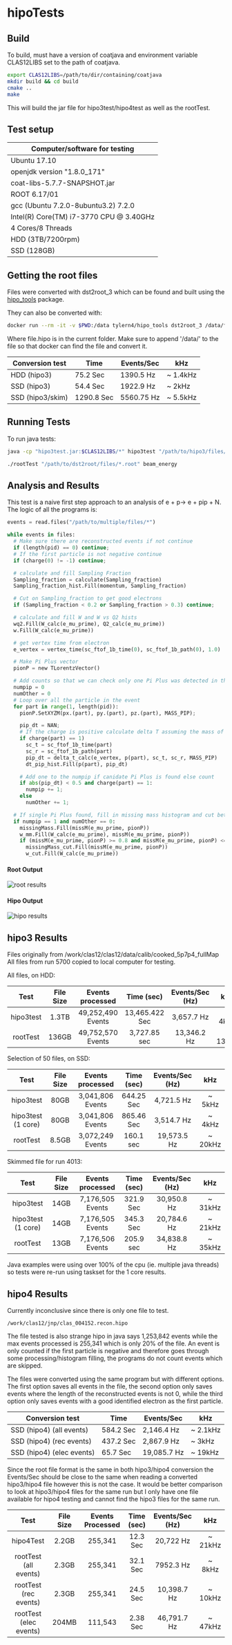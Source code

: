 # hipoTests

## Build

To build, must have a version of coatjava and environment variable CLAS12LIBS set to the path of coatjava.

```bash
export CLAS12LIBS=/path/to/dir/containing/coatjava
mkdir build && cd build
cmake ..
make
```

This will build the jar file for hipo3test/hipo4test as well as the rootTest.

## Test setup

| Computer/software for testing           	|
|-----------------------------------------	|
| Ubuntu 17.10                            	|
| openjdk version "1.8.0_171"             	|
| coat-libs-5.7.7-SNAPSHOT.jar            	|
| ROOT 6.17/01                            	|
| gcc (Ubuntu 7.2.0-8ubuntu3.2) 7.2.0     	|
| Intel(R) Core(TM) i7-3770 CPU @ 3.40GHz 	|
| 4 Cores/8 Threads                       	|
| HDD (3TB/7200rpm)                       	|
| SSD (128GB)                             	|


## Getting the root files
Files were converted with dst2root_3 which can be found and built using the [hipo_tools](https://github.com/JeffersonLab/hipo_tools) package.

They can also be converted with:

```bash
docker run --rm -it -v $PWD:/data tylern4/hipo_tools dst2root_3 /data/file.hipo
```

Where file.hipo is in the current folder.
Make sure to append '/data/' to the file so that docker can find the file and convert it.


| Conversion test 	| Time     	  | Events/Sec 	| kHz      	|
|-----------------	|----------	  |------------	|----------	|
| HDD (hipo3)     	| 75.2 Sec 	  | 1390.5 Hz  	| ~ 1.4kHz 	|
| SSD (hipo3)     	| 54.4 Sec 	  | 1922.9 Hz  	| ~ 2kHz   	|
| SSD (hipo3/skim)  | 1290.8 Sec 	| 5560.75 Hz  | ~ 5.5kHz  |


## Running Tests

To run java tests:
```bash
java -cp "hipo3test.jar:$CLAS12LIBS/*" hipo3test "/path/to/hipo3/files/*.hipo" beam_energy
```

```bash
./rootTest "/path/to/dst2root/files/*.root" beam_energy
```

## Analysis and Results

This test is a naive first step approach to an analysis of e + p-> e + pip + N. The logic of all the programs is:

```python
events = read.files("/path/to/multiple/files/*")

while events in files:
  # Make sure there are reconstructed events if not continue
  if (length(pid) == 0) continue;
  # If the first particle is not negative continue
  if (charge(0) != -1) continue;

  # calculate and fill Sampling Fraction
  Sampling_fraction = calculate(Sampling_fraction)
  Sampling_fraction_hist.Fill(momentum, Sampling_fraction)

  # Cut on Sampling_fraction to get good electrons
  if (Sampling_fraction < 0.2 or Sampling_fraction > 0.3) continue;

  # calculate and fill W and W vs Q2 hists
  wq2.Fill(W_calc(e_mu_prime), Q2_calc(e_mu_prime))
  w.Fill(W_calc(e_mu_prime))

  # get vertex time from electron
  e_vertex = vertex_time(sc_ftof_1b_time(0), sc_ftof_1b_path(0), 1.0)

  # Make Pi Plus vector
  pionP = new TLorentzVector()

  # Add counts so that we can check only one Pi Plus was detected in the event
  numpip = 0
  numOther = 0
  # Loop over all the particle in the event
  for part in range(1, length(pid)):
    pionP.SetXYZM(px.(part), py.(part), pz.(part), MASS_PIP);

    pip_dt = NAN;
    # If the charge is positive calculate delta T assuming the mass of a Pi Plus
    if charge(part) == 1)
      sc_t = sc_ftof_1b_time(part)
      sc_r = sc_ftof_1b_path(part)
      pip_dt = delta_t_calc(e_vertex, p(part), sc_t, sc_r, MASS_PIP)
      dt_pip_hist.Fill(p(part), pip_dt)

    # Add one to the numpip if canidate Pi Plus is found else count
    if abs(pip_dt) < 0.5 and charge(part) == 1:
      numpip += 1;
    else
      numOther += 1;

  # If single Pi Plus found, fill in missing mass histogram and cut between 0.8 and 1.1 to get the desired reaction channel
  if numpip == 1 and numOther == 0:
    missingMass.Fill(missM(e_mu_prime, pionP))
    w_mm.Fill(W_calc(e_mu_prime), missM(e_mu_prime, pionP))
    if (missM(e_mu_prime, pionP) >= 0.8 and missM(e_mu_prime, pionP) <= 1.1)
      missingMass_cut.Fill(missM(e_mu_prime, pionP))
      w_cut.Fill(W_calc(e_mu_prime))
```

#### Root Output

![root results](root_results.png)

#### Hipo Output

![hipo results](hipo_results.png)

## hipo3 Results

Files originally from /work/clas12/clas12/data/calib/cooked_5p7p4_fullMap
All files from run 5700 copied to local computer for testing.


All files, on HDD:

|    Test   	| File Size 	|  Events processed 	|   Time (sec)   	| Events/Sec (Hz) 	|   kHz   	|
|:---------:	|:---------:	|:-----------------:	|:--------------:	|:---------------:	|:-------:	|
| hipo3test 	|   1.3TB   	| 49,252,490 Events 	| 13,465.422 Sec 	|    3,657.7 Hz   	|  ~ 4kHz 	|
|  rootTest 	|   136GB   	| 49,752,570 Events 	|  3,727.85 sec  	|   13,346.2 Hz   	| ~ 13kHz 	|


Selection of 50 files, on SSD:

|    Test   	        | File Size 	| Events processed 	| Time (sec) 	| Events/Sec (Hz) 	|   kHz   	|
|:------------------:	|:---------:	|:----------------:	|:----------:	|:---------------:	|:-------:	|
| hipo3test 	        |    80GB   	| 3,041,806 Events 	| 644.25 Sec 	|    4,721.5 Hz   	|  ~ 5kHz 	|
| hipo3test (1 core)	|    80GB   	| 3,041,806 Events 	| 865.46 Sec 	|    3,514.7 Hz   	|  ~ 4kHz 	|
|  rootTest 	        |   8.5GB   	| 3,072,249 Events 	| 160.1 sec 	|   19,573.5 Hz   	| ~ 20kHz 	|

Skimmed file for run 4013:

|    Test   	        | File Size 	| Events processed 	| Time (sec) 	| Events/Sec (Hz) 	|   kHz   	|
|:------------------:	|:---------:	|:----------------:	|:----------:	|:---------------:	|:-------:	|
| hipo3test 	        |    14GB   	| 7,176,505 Events 	| 321.9 Sec 	|   30,950.8 Hz   	|  ~ 31kHz 	|
| hipo3test (1 core)	|    14GB   	| 7,176,505 Events 	| 345.3 Sec 	|   20,784.6 Hz   	|  ~ 21kHz 	|
|  rootTest 	        |    13GB     | 7,176,506 Events 	| 205.9 sec 	|   34,838.8 Hz   	|  ~ 35kHz 	|


Java examples were using over 100% of the cpu (ie. multiple java threads) so tests were re-run using taskset for the 1 core results.

## hipo4 Results

Currently inconclusive since there is only one file to test.

```
/work/clas12/jnp/clas_004152.recon.hipo
```

The file tested is also strange hipo in java says 1,253,842 events while the max events processed is 255,341 which is only 20% of the file. An event is only counted if the first particle is negative and therefore goes through some processing/histogram filling, the programs do not count events which are skipped.

The files were converted using the same program but with different options. The first option saves all events in the file, the second option only saves events where the length of the reconstructed events is not 0, while the third option only saves events with a good identified electron as the first particle.

| Conversion test           	| Time      	| Events/Sec 	  | kHz     	|
|---------------------------	|-----------	|------------	  |---------	|
| SSD (hipo4) (all events)  	| 584.2 Sec 	| 2,146.4 Hz  	| ~ 2.1kHz  |
| SSD (hipo4) (rec events)  	| 437.2 Sec 	| 2,867.9 Hz  	| ~ 3kHz  	|
| SSD (hipo4) (elec events) 	| 65.7 Sec  	| 19,085.7 Hz 	| ~ 19kHz 	|

Since the root file format is the same in both hipo3/hipo4 conversion the Events/Sec should be close to the same when reading a converted hipo3/hipo4 file however this is not the case. It would be better comparison to look at hipo3/hipo4 files for the same run but I only have one file available for hipo4 testing and cannot find the hipo3 files for the same run.

|          Test          	| File Size 	| Events Processed 	| Time (sec) 	| Events/Sec (Hz) 	|  kHz  	|
|:----------------------:	|:---------:	|:----------------:	|:----------:	|:---------------:	|:-----:	|
|        hipo4Test       	|   2.2GB   	|      255,341     	|  12.3 Sec 	|    20,722 Hz      | ~ 21kHz |
|  rootTest (all events) 	|   2.3GB   	|      255,341     	|  32.1 Sec  	|    7952.3 Hz    	| ~ 8kHz  |
|  rootTest (rec events) 	|   2.3GB   	|      255,341     	|  24.5 Sec  	|    10,398.7 Hz    | ~ 10kHz	|
| rootTest (elec events) 	|   204MB   	|      111,543     	|  2.38 Sec  	|    46,791.7 Hz    | ~ 47kHz	|
